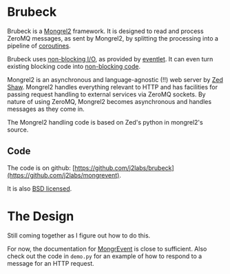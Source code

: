 # Brubeck

Brubeck is a [Mongrel2](http://mongrel2.org/) framework. It is designed to read and process ZeroMQ messages, as sent by Mongrel2, by splitting the processing into a pipeline of [coroutines](http://en.wikipedia.org/wiki/Coroutine). 

Brubeck uses [non-blocking I/O](http://en.wikipedia.org/wiki/Asynchronous_I/O), as provided by [eventlet](http://eventlet.net/). It can even turn existing blocking code into [non-blocking code](http://eventlet.net/doc/patching.html).

Mongrel2 is an asynchronous and language-agnostic (!!) web server by [Zed Shaw](http://zedshaw.com/). Mongrel2 handles everything relevant to HTTP and has facilities for passing request handling to external services via ZeroMQ sockets. By nature of using ZeroMQ, Mongrel2 becomes asynchronous and handles messages as they come in.

The Mongrel2 handling code is based on Zed's python in mongrel2's source.

## Code

The code is on github: [https://github.com/j2labs/brubeck](https://github.com/j2labs/mongrevent).

It is also [BSD licensed](http://en.wikipedia.org/wiki/BSD_licenses).

# The Design

Still coming together as I figure out how to do this.

For now, the documentation for [MongrEvent](https://github.com/j2labs/mongrevent) is close to sufficient. Also check out the code in `demo.py` for an example of how to respond to a message for an HTTP request.
